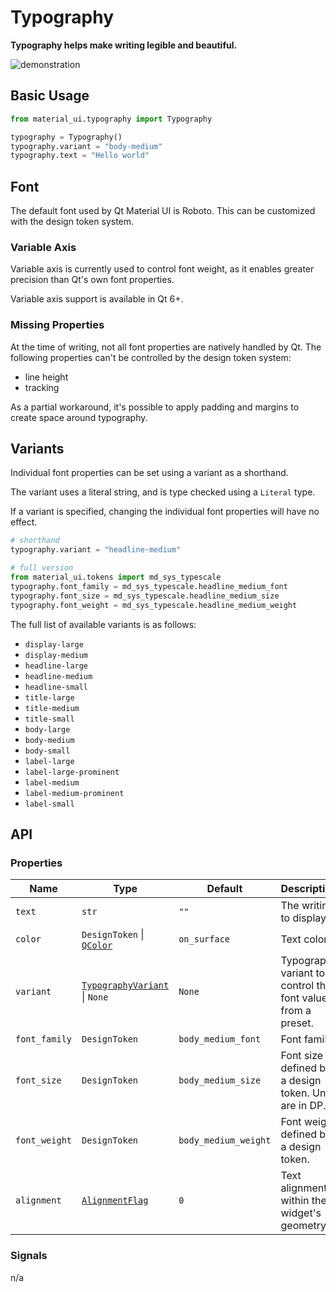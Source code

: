 # Typography

**Typography helps make writing legible and beautiful.**

![demonstration](./typography.jpg)

## Basic Usage

```python
from material_ui.typography import Typography

typography = Typography()
typography.variant = "body-medium"
typography.text = "Hello world"
```

## Font

The default font used by Qt Material UI is Roboto. This can be
customized with the design token system.

### Variable Axis

Variable axis is currently used to control font weight, as it enables
greater precision than Qt's own font properties.

Variable axis support is available in Qt 6+.

### Missing Properties

At the time of writing, not all font properties are natively handled by
Qt. The following properties can't be controlled by the design token
system:

- line height
- tracking

As a partial workaround, it's possible to apply padding and margins to
create space around typography.

## Variants

Individual font properties can be set using a variant as a shorthand.

The variant uses a literal string, and is type checked using a `Literal`
type.

If a variant is specified, changing the individual font properties will
have no effect.

```python
# shorthand
typography.variant = "headline-medium"

# full version
from material_ui.tokens import md_sys_typescale
typography.font_family = md_sys_typescale.headline_medium_font
typography.font_size = md_sys_typescale.headline_medium_size
typography.font_weight = md_sys_typescale.headline_medium_weight
```

The full list of available variants is as follows:

- `display-large`
- `display-medium`
- `headline-large`
- `headline-medium`
- `headline-small`
- `title-large`
- `title-medium`
- `title-small`
- `body-large`
- `body-medium`
- `body-small`
- `label-large`
- `label-large-prominent`
- `label-medium`
- `label-medium-prominent`
- `label-small`

## API

### Properties

| Name          | Type                                                                 | Default              | Description                                                  |
| ------------- | -------------------------------------------------------------------- | -------------------- | ------------------------------------------------------------ |
| `text`        | `str`                                                                | `""`                 | The writing to display.                                      |
| `color`       | `DesignToken` \| [`QColor`](https://doc.qt.io/qt-6/qcolor.html)      | `on_surface`         | Text color.                                                  |
| `variant`     | [`TypographyVariant`](#variants) \| `None`                           | `None`               | Typography variant to control the font values from a preset. |
| `font_family` | `DesignToken`                                                        | `body_medium_font`   | Font family.                                                 |
| `font_size `  | `DesignToken`                                                        | `body_medium_size`   | Font size defined by a design token. Units are in DP.        |
| `font_weight` | `DesignToken`                                                        | `body_medium_weight` | Font weight defined by a design token.                       |
| `alignment `  | [`AlignmentFlag`](https://doc.qt.io/qt-6/qt.html#AlignmentFlag-enum) | `0` | Text alignment within the widget's geometry.                 |

### Signals

n/a
